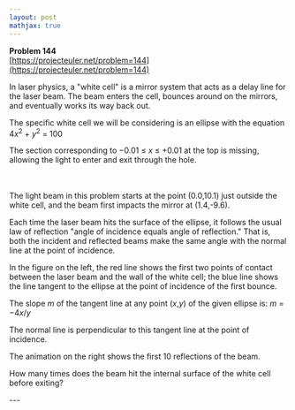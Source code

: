 ```yaml
---
layout: post
mathjax: true
---
```

**Problem 144**  
[https://projecteuler.net/problem=144](https://projecteuler.net/problem=144)

<p>In laser physics, a "white cell" is a mirror system that acts as a delay line for the laser beam. The beam enters the cell, bounces around on the mirrors, and eventually works its way back out.</p>
<p>The specific white cell we will be considering is an ellipse with the equation 4<i>x</i><sup>2</sup> + <i>y</i><sup>2</sup> = 100</p>
<p>The section corresponding to −0.01 ≤ <i>x</i> ≤ +0.01 at the top is missing, allowing the light to enter and exit through the hole.</p>
<div class="center"><img src="https://projecteuler.net/project/images/p144_1.png" class="dark_img" style="margin:10px 20px;" alt="" /><img src="https://projecteuler.net/project/images/p144_2.gif" class="dark_img" style="margin:10px 20px;" alt="" /></div>
<p>The light beam in this problem starts at the point (0.0,10.1) just outside the white cell, and the beam first impacts the mirror at (1.4,-9.6).</p>
<p>Each time the laser beam hits the surface of the ellipse, it follows the usual law of reflection "angle of incidence equals angle of reflection." That is, both the incident and reflected beams make the same angle with the normal line at the point of incidence.</p>
<p>In the figure on the left, the red line shows the first two points of contact between the laser beam and the wall of the white cell; the blue line shows the line tangent to the ellipse at the point of incidence of the first bounce.</p><p>The slope <i>m</i> of the tangent line at any point (<i>x</i>,<i>y</i>) of the given ellipse is: <i>m</i> = −4<i>x</i>/<i>y</i></p><p>The normal line is perpendicular to this tangent line at the point of incidence.</p>
<p>The animation on the right shows the first 10 reflections of the beam.</p>

<p>How many times does the beam hit the internal surface of the white cell before exiting?</p>
---
